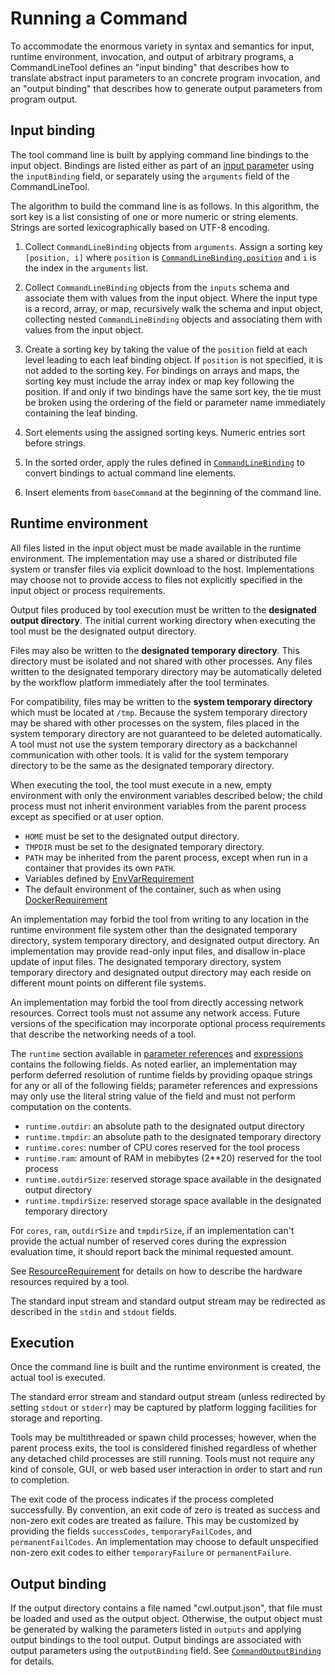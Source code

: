 # Running a Command

To accommodate the enormous variety in syntax and semantics for input, runtime
environment, invocation, and output of arbitrary programs, a CommandLineTool
defines an "input binding" that describes how to translate abstract input
parameters to an concrete program invocation, and an "output binding" that
describes how to generate output parameters from program output.

## Input binding

The tool command line is built by applying command line bindings to the
input object.  Bindings are listed either as part of an [input
parameter](#CommandInputParameter) using the `inputBinding` field, or
separately using the `arguments` field of the CommandLineTool.

The algorithm to build the command line is as follows.  In this algorithm,
the sort key is a list consisting of one or more numeric or string
elements.  Strings are sorted lexicographically based on UTF-8 encoding.

  1. Collect `CommandLineBinding` objects from `arguments`.  Assign a sorting
  key `[position, i]` where `position` is
  [`CommandLineBinding.position`](#CommandLineBinding) and `i`
  is the index in the `arguments` list.

  2. Collect `CommandLineBinding` objects from the `inputs` schema and
  associate them with values from the input object.  Where the input type
  is a record, array, or map, recursively walk the schema and input object,
  collecting nested `CommandLineBinding` objects and associating them with
  values from the input object.

  3. Create a sorting key by taking the value of the `position` field at
  each level leading to each leaf binding object.  If `position` is not
  specified, it is not added to the sorting key.  For bindings on arrays
  and maps, the sorting key must include the array index or map key
  following the position.  If and only if two bindings have the same sort
  key, the tie must be broken using the ordering of the field or parameter
  name immediately containing the leaf binding.

  4. Sort elements using the assigned sorting keys.  Numeric entries sort
  before strings.

  5. In the sorted order, apply the rules defined in
  [`CommandLineBinding`](#CommandLineBinding) to convert bindings to actual
  command line elements.

  6. Insert elements from `baseCommand` at the beginning of the command
  line.

## Runtime environment

All files listed in the input object must be made available in the runtime
environment.  The implementation may use a shared or distributed file
system or transfer files via explicit download to the host.  Implementations
may choose not to provide access to files not explicitly specified in the input
object or process requirements.

Output files produced by tool execution must be written to the **designated
output directory**.  The initial current working directory when executing
the tool must be the designated output directory.

Files may also be written to the **designated temporary directory**.  This
directory must be isolated and not shared with other processes.  Any files
written to the designated temporary directory may be automatically deleted by
the workflow platform immediately after the tool terminates.

For compatibility, files may be written to the **system temporary directory**
which must be located at `/tmp`.  Because the system temporary directory may be
shared with other processes on the system, files placed in the system temporary
directory are not guaranteed to be deleted automatically.  A tool
must not use the system temporary directory as a backchannel communication with
other tools.  It is valid for the system temporary directory to be the same as
the designated temporary directory.

When executing the tool, the tool must execute in a new, empty environment
with only the environment variables described below; the child process must
not inherit environment variables from the parent process except as
specified or at user option.

  * `HOME` must be set to the designated output directory.
  * `TMPDIR` must be set to the designated temporary directory.
  * `PATH` may be inherited from the parent process, except when run in a
    container that provides its own `PATH`.
  * Variables defined by [EnvVarRequirement](#EnvVarRequirement)
  * The default environment of the container, such as when using
    [DockerRequirement](#DockerRequirement)

An implementation may forbid the tool from writing to any location in the
runtime environment file system other than the designated temporary directory,
system temporary directory, and designated output directory.  An implementation
may provide read-only input files, and disallow in-place update of input files.
The designated temporary directory, system temporary directory and designated
output directory may each reside on different mount points on different file
systems.

An implementation may forbid the tool from directly accessing network
resources.  Correct tools must not assume any network access.  Future versions
of the specification may incorporate optional process requirements that
describe the networking needs of a tool.

The `runtime` section available in [parameter references](#Parameter_references)
and [expressions](#Expressions) contains the following fields.  As noted
earlier, an implementation may perform deferred resolution of runtime fields by providing
opaque strings for any or all of the following fields; parameter references
and expressions may only use the literal string value of the field and must
not perform computation on the contents.

  * `runtime.outdir`: an absolute path to the designated output directory
  * `runtime.tmpdir`: an absolute path to the designated temporary directory
  * `runtime.cores`:  number of CPU cores reserved for the tool process
  * `runtime.ram`:    amount of RAM in mebibytes (2\*\*20) reserved for the tool process
  * `runtime.outdirSize`: reserved storage space available in the designated output directory
  * `runtime.tmpdirSize`: reserved storage space available in the designated temporary directory

For `cores`, `ram`, `outdirSize` and `tmpdirSize`, if an implementation can't
provide the actual number of reserved cores during the expression evaluation time,
it should report back the minimal requested amount.

See [ResourceRequirement](#ResourceRequirement) for details on how to
describe the hardware resources required by a tool.

The standard input stream and standard output stream may be redirected as
described in the `stdin` and `stdout` fields.

## Execution

Once the command line is built and the runtime environment is created, the
actual tool is executed.

The standard error stream and standard output stream (unless redirected by
setting `stdout` or `stderr`) may be captured by platform logging facilities
for storage and reporting.

Tools may be multithreaded or spawn child processes; however, when the
parent process exits, the tool is considered finished regardless of whether
any detached child processes are still running.  Tools must not require any
kind of console, GUI, or web based user interaction in order to start and
run to completion.

The exit code of the process indicates if the process completed
successfully.  By convention, an exit code of zero is treated as success
and non-zero exit codes are treated as failure.  This may be customized by
providing the fields `successCodes`, `temporaryFailCodes`, and
`permanentFailCodes`.  An implementation may choose to default unspecified
non-zero exit codes to either `temporaryFailure` or `permanentFailure`.

## Output binding

If the output directory contains a file named "cwl.output.json", that file
must be loaded and used as the output object.  Otherwise, the output object
must be generated by walking the parameters listed in `outputs` and
applying output bindings to the tool output.  Output bindings are
associated with output parameters using the `outputBinding` field.  See
[`CommandOutputBinding`](#CommandOutputBinding) for details.
